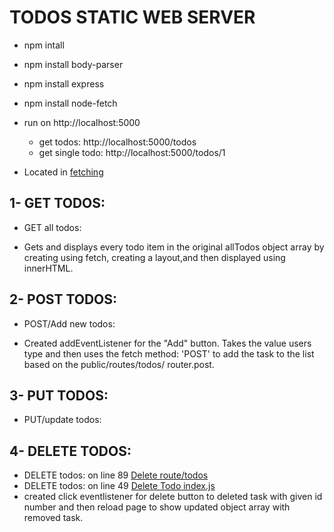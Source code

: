 # TODOS STATIC WEB SERVER
- npm intall
- npm install body-parser
- npm install express
- npm install node-fetch

- run on http://localhost:5000
    - get todos: http://localhost:5000/todos
    - get single todo: http://localhost:5000/todos/1



* Located in [fetching](https://github.com/maggiemcc/todo-static-api/blob/master/public/index.js)

## 1- GET TODOS:
- GET all todos: 
<!-- [Todos Route](https://github.com/maggiemcc/todo-static-api/blob/master/routes/todos.js) -->
- Gets and displays every todo item in the original allTodos object array by creating using fetch, creating a layout,and then displayed using innerHTML.
   

## 2- POST TODOS:
- POST/Add new todos: 
<!-- [Todos Route](https://github.com/maggiemcc/todo-static-api/blob/master/routes/todos.js) -->
- Created addEventListener for the "Add" button. Takes the value users type and then uses the fetch method: 'POST' to add the task to the list based on the public/routes/todos/ router.post.


## 3- PUT TODOS:
- PUT/update todos: 
<!-- [Todos Route](https://github.com/maggiemcc/todo-static-api/blob/master/routes/todos.js) -->
<!-- - Updates/edits -->

## 4- DELETE TODOS:
- DELETE todos: on line 89
[Delete route/todos](https://github.com/maggiemcc/todo-static-api/blob/master/routes/todos.js)
- DELETE todos: on line 49
[Delete Todo index.js](https://github.com/maggiemcc/todo-static-api/blob/master/public/index.js)
 - created click eventlistener for delete button to deleted task with given id number and then reload page to show updated object array with removed task.